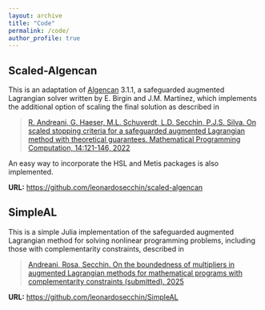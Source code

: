 ```yaml
---
layout: archive
title: "Code"
permalink: /code/
author_profile: true
---
```


## Scaled-Algencan

This is an adaptation of [Algencan](https://www.ime.usp.br/~egbirgin/tango/codes.php) 3.1.1, a safeguarded augmented Lagrangian solver written by E. Birgin and J.M. Martínez, which implements the additional option of scaling the final solution as described in

> [R. Andreani, G. Haeser, M.L. Schuverdt, L.D. Secchin, P.J.S. Silva. On scaled stopping criteria for a safeguarded augmented Lagrangian method with theoretical guarantees. Mathematical Programming Computation, 14:121-146, 2022](https://doi.org/10.1007/s12532-021-00207-9)

An easy way to incorporate the HSL and Metis packages is also implemented.

**URL:** <https://github.com/leonardosecchin/scaled-algencan>

## SimpleAL

This is a simple Julia implementation of the safeguarded augmented Lagrangian method for solving nonlinear programming problems, including those with complementarity constraints, described in

> [Andreani, Rosa, Secchin. On the boundedness of multipliers in augmented Lagrangian methods for mathematical programs with complementarity constraints (submitted). 2025](https://optimization-online.org/?p=31446)

**URL:** <https://github.com/leonardosecchin/SimpleAL>
